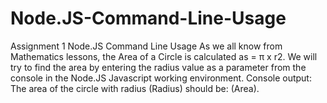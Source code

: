 # Node.JS-Command-Line-Usage

Assignment 1
Node.JS Command Line Usage
As we all know from Mathematics lessons, the Area of a Circle is calculated as = π x r2. We will try to find the area by entering the radius value as a parameter from the console in the Node.JS Javascript working environment. Console output: The area of the circle with radius (Radius) should be: (Area).
